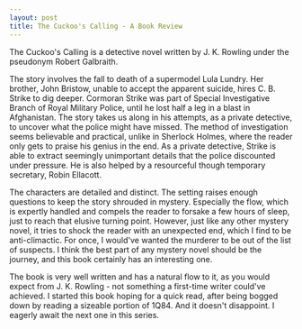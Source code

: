 ```yaml
---
layout: post
title: The Cuckoo's Calling - A Book Review
---
```


The Cuckoo's Calling is a detective novel written by J. K. Rowling under the pseudonym Robert Galbraith.

The story involves the fall to death of a supermodel Lula Lundry. Her brother, John Bristow, unable to accept the apparent suicide, hires C. B. Strike to dig deeper. Cormoran Strike was part of Special Investigative Branch of Royal Military Police, until he lost half a leg in a blast in Afghanistan. The story takes us along in his attempts, as a private detective, to uncover what the police might have missed. The method of investigation seems believable and practical, unlike in Sherlock Holmes, where the reader only gets to praise his genius in the end. As a private detective, Strike is able to extract seemingly unimportant details that the police discounted under pressure. He is also helped by a resourceful though temporary secretary, Robin Ellacott. 

The characters are detailed and distinct. The setting raises enough questions to keep the story shrouded in mystery. Especially the flow, which is expertly handled and compels the reader to forsake a few hours of sleep, just to reach that elusive turning point. However, just like any other mystery novel, it tries to shock the reader with an unexpected end, which I find to be anti-climactic. For once, I would've wanted the murderer to be out of the list of suspects. I think the best part of any mystery novel should be the journey, and this book certainly has an interesting one.

The book is very well written and has a natural flow to it, as you would expect from J. K. Rowling - not something a first-time writer could've achieved. I started this book hoping for a quick read, after being bogged down by reading a sizeable portion of 1Q84. And it doesn't disappoint. I eagerly await the next one in this series.